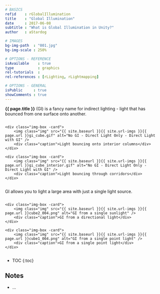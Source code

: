 ```yaml
---
# BASICS
refid    : rGlobalIllumination
title    : "Global Illumination"
date     : 2017-06-08
subtitle : "What is Global Illumination in Unity?"
author   : aStardog

# IMAGES
bg-img-path  : "001.jpg"
bg-img-scale : 250%

# OPTIONS - REFERENCE
isAvailable    : true
type           : graphics
rel-tutorials  : 
rel-references : [rLighting, rLightmapping]

# OPTIONS - GENERAL
isPublic     : true
showComments : true
---
```

**{{ page.title }}** (GI) is a fancy name for indirect lighting - light that has bounced from one surface onto another.

<div style="display: flex; justify-content: space-around;">

	<div class="img-box -card">
		<img class="img" src="{{ site.baseurl }}{{ site.url-imgs }}{{ page.url }}gi_cube.gif" alt="No GI - Direct Light Only - Direct Light with GI" />
		<div class="caption">Light bouncing onto interior columns</div>
	</div>
	
	<div class="img-box -card">
		<img class="img" src="{{ site.baseurl }}{{ site.url-imgs }}{{ page.url }}gi_cube_interior.gif" alt="No GI - Direct Light Only - Direct Light with GI" />
		<div class="caption">Light bouncing through corridors</div>
	</div>

</div>

GI allows you to light a large area with just a single light source.

<div style="display: flex; justify-content: space-around;">

	<div class="img-box -card">
		<img class="img" src="{{ site.baseurl }}{{ site.url-imgs }}{{ page.url }}cube2_004.png" alt="GI from a single sunlight" />
		<div class="caption">GI from a directional light</div>
	</div>
	
	<div class="img-box -card">
		<img class="img" src="{{ site.baseurl }}{{ site.url-imgs }}{{ page.url }}cube1_004.png" alt="GI from a single point light" />
		<div class="caption">GI from a single point light</div>
	</div>

</div>


* TOC
{:toc}

## Notes

* ...
